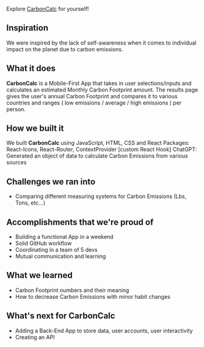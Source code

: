 Explore [CarbonCalc](climate-hackathon.netlify.app) for yourself!


## Inspiration
We were inspired by the lack of self-awareness when it comes to individual impact on the planet due to carbon emissions.

## What it does
**CarbonCalc** is a Mobile-First App that takes in user selections/inputs and calculates an estimated Monthly Carbon Footprint amount. The results page gives the user's annual Carbon Footprint and compares it to various countries and ranges ( low emissions / average / high emissions ) per person.

## How we built it
We built **CarbonCalc** using JavaScript, HTML, CSS and React
Packages: React-Icons, React-Router, ContextProvider [custom React Hook]
ChatGPT: Generated an object of data to calculate Carbon Emissions from various sources

## Challenges we ran into
- Comparing different measuring systems for Carbon Emissions (Lbs, Tons, etc...) 

## Accomplishments that we're proud of
- Building a functional App in a weekend
- Solid GitHub workflow
- Coordinating in a team of 5 devs
- Mutual communication and learning

## What we learned
- Carbon Footprint numbers and their meaning
- How to decrease Carbon Emissions with minor habit changes

## What's next for CarbonCalc
- Adding a Back-End App to store data, user accounts, user interactivity
- Creating an API
